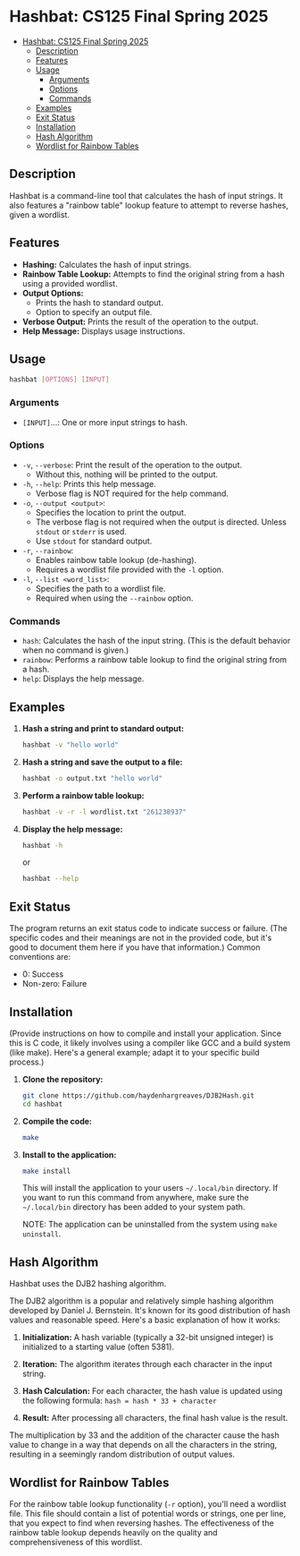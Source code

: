 # Hashbat: CS125 Final Spring 2025

<!--toc:start-->
- [Hashbat: CS125 Final Spring 2025](#hashbat-cs125-final-spring-2025)
  - [Description](#description)
  - [Features](#features)
  - [Usage](#usage)
    - [Arguments](#arguments)
    - [Options](#options)
    - [Commands](#commands)
  - [Examples](#examples)
  - [Exit Status](#exit-status)
  - [Installation](#installation)
  - [Hash Algorithm](#hash-algorithm)
  - [Wordlist for Rainbow Tables](#wordlist-for-rainbow-tables)
<!--toc:end-->

## Description

Hashbat is a command-line tool that calculates the hash of input strings. It also features a "rainbow table" lookup feature to attempt to reverse hashes, given a wordlist.

## Features

* **Hashing:** Calculates the hash of input strings.
* **Rainbow Table Lookup:** Attempts to find the original string from a hash using a provided wordlist.
* **Output Options:**
    * Prints the hash to standard output.
    * Option to specify an output file.
* **Verbose Output:** Prints the result of the operation to the output.
* **Help Message:** Displays usage instructions.

## Usage

```bash
hashbat [OPTIONS] [INPUT]
```

### Arguments

* `[INPUT]`...: One or more input strings to hash.

### Options

* `-v`, `--verbose`:  Print the result of the operation to the output.
    * Without this, nothing will be printed to the output.
* `-h`, `--help`:     Prints this help message.
    * Verbose flag is NOT required for the help command.
* `-o`, `--output <output>`:
    * Specifies the location to print the output.
    * The verbose flag is not required when the output is directed. Unless `stdout` or `stderr` is used.
    * Use `stdout` for standard output.
* `-r`, `--rainbow`:
    * Enables rainbow table lookup (de-hashing).
    * Requires a wordlist file provided with the `-l` option.
* `-l`, `--list <word_list>`:
    * Specifies the path to a wordlist file.
    * Required when using the `--rainbow` option.

### Commands

* `hash`:  Calculates the hash of the input string.  (This is the default behavior when no command is given.)
* `rainbow`: Performs a rainbow table lookup to find the original string from a hash.
* `help`: Displays the help message.

## Examples

1.  **Hash a string and print to standard output:**

    ```bash
    hashbat -v "hello world"
    ```

2.  **Hash a string and save the output to a file:**

    ```bash
    hashbat -o output.txt "hello world"
    ```

3.  **Perform a rainbow table lookup:**

    ```bash
    hashbat -v -r -l wordlist.txt "261238937"
    ```

4.  **Display the help message:**

    ```bash
    hashbat -h
    ```
    or
    ```bash
    hashbat --help
    ```

##  Exit Status

The program returns an exit status code to indicate success or failure.  (The specific codes and their meanings are not in the provided code, but it's good to document them here if you have that information.)  Common conventions are:
* 0: Success
* Non-zero: Failure

## Installation

(Provide instructions on how to compile and install your application.  Since this is C code, it likely involves using a compiler like GCC and a build system (like make).  Here's a general example; adapt it to your specific build process.)

1.  **Clone the repository:**

    ```bash
    git clone https://github.com/haydenhargreaves/DJB2Hash.git
    cd hashbat
    ```

2.  **Compile the code:**

    ```bash
    make
    ```

3.  **Install to the application:**

    ```bash
    make install
    ```

    This will install the application to your users `~/.local/bin` directory. If you want to run 
    this command from anywhere, make sure the `~/.local/bin` directory has been added to your 
    system path.

    NOTE: The application can be uninstalled from the system using `make uninstall`.


## Hash Algorithm

Hashbat uses the DJB2 hashing algorithm.

The DJB2 algorithm is a popular and relatively simple hashing algorithm developed by Daniel J. Bernstein. It's known for its good distribution of hash values and reasonable speed.  Here's a basic explanation of how it works:

1.  **Initialization:** A hash variable (typically a 32-bit unsigned integer) is initialized to a starting value (often 5381).

2.  **Iteration:** The algorithm iterates through each character in the input string.

3.  **Hash Calculation:** For each character, the hash value is updated using the following formula:
    `hash = hash * 33 + character`

4.  **Result:** After processing all characters, the final hash value is the result.

The multiplication by 33 and the addition of the character cause the hash value to change in a way that depends on all the characters in the string, resulting in a seemingly random distribution of output values.

## Wordlist for Rainbow Tables

For the rainbow table lookup functionality (`-r` option), you'll need a wordlist file. This file should contain a list of potential words or strings, one per line, that you expect to find when reversing hashes. The effectiveness of the rainbow table lookup depends heavily on the quality and comprehensiveness of this wordlist.
